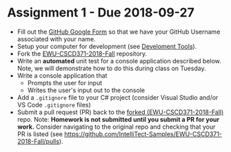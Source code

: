 # Assignment 1 - Due 2018-09-27
* Fill out the [GitHub Google Form](https://goo.gl/forms/z615HUoYKAYbgc8f1)  so that we have your GitHub Username associated with your name.
* Setup your computer for development (see [Develoment Tools](./wiki/Development-Tools)).
* Fork the [EWU-CSCD371-2018-Fall](../../../) repository.
* Write an **automated** unit test for a console application described below.  Note, we will demonstrate how to do this during class on Tuesday.
* Write a console application that
    * Prompts the user for input
    * Writes the user's input out to the console
* Add a `.gitignore` file to your C# project (consider Visual Studio and/or VS Code `.gitignore` files)
* Submit a pull request (PR) back to the <a href=./EWU-CSCD371-2018-Fall>forked (EWU-CSCD371-2018-Fall)</a> repo.  Note: **Homework is not submitted until you submit a PR for your work.**  Consider navigating to the original repo and checking that your PR is listed (see https://github.com/IntelliTect-Samples/EWU-CSCD371-2018-Fall/pulls).